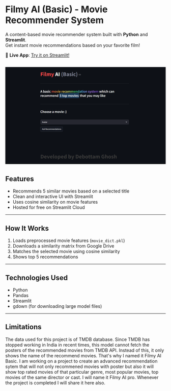 # Filmy AI (Basic) - Movie Recommender System

A content-based movie recommender system built with **Python** and **Streamlit**.  
Get instant movie recommendations based on your favorite film!

🔗 **Live App**: [Try it on Streamlit!](https://filmy-ai-basic.streamlit.app)

![image](assets/image.png)
---

##  Features

- Recommends 5 similar movies based on a selected title
- Clean and interactive UI with Streamlit
- Uses cosine similarity on movie features
- Hosted for free on Streamlit Cloud

---

##  How It Works

1. Loads preprocessed movie features (`movie_dict.pkl`)
2. Downloads a similarity matrix from Google Drive
3. Matches the selected movie using cosine similarity
4. Shows top 5 recommendations

---

## Technologies Used

- Python
- Pandas
- Streamlit
- gdown (for downloading large model files)

---

## Limitations

The data used for this project is of TMDB database. Since TMDB has stopped working in India in recent times, this model cannot fetch the posters of the recommended movies from TMDB API. Instead of this, it only shows the name of the recommend movies. 
That's why I named it Filmy AI Basic. 
I am working on a project to create an advanced recommendation sytem that will not only recommened movies with poster but also it will show top rated movies of that particular genre, most 
popular movies, top movies of the same director or cast. I will name it Filmy AI pro. Whenever the project is completed I will share it here also.


